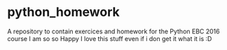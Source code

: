 # python_homework
A repository to contain exercices and homework for the Python EBC 2016 course
I am so so Happy I love this stuff even if i don get it what it is :D
